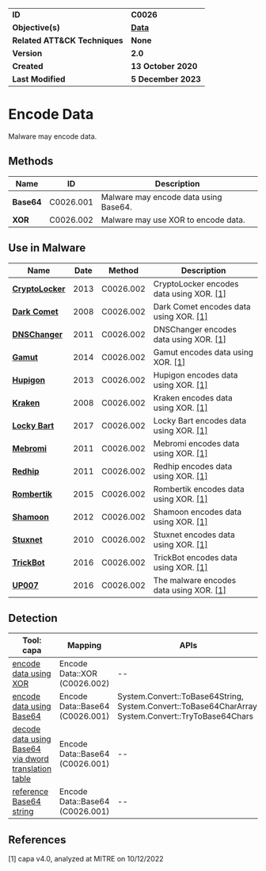 <table>
<tr>
<td><b>ID</b></td>
<td><b>C0026</b></td>
</tr>
<tr>
<td><b>Objective(s)</b></td>
<td><b><a href="../data">Data</a></b></td>
</tr>
<tr>
<td><b>Related ATT&CK Techniques</b></td>
<td><b>None</b></td>
</tr>
<tr>
<td><b>Version</b></td>
<td><b>2.0</b></td>
</tr>
<tr>
<td><b>Created</b></td>
<td><b>13 October 2020</b></td>
</tr>
<tr>
<td><b>Last Modified</b></td>
<td><b>5 December 2023</b></td>
</tr>
</table>


# Encode Data

Malware may encode data.

## Methods

|Name|ID|Description|
|---|---|---|
|**Base64**|C0026.001|Malware may encode data using Base64.|
|**XOR**|C0026.002|Malware may use XOR to encode data.|

## Use in Malware

|Name|Date|Method|Description|
|---|---|---|---|
|[**CryptoLocker**](../xample-malware/cryptolocker.md)|2013|C0026.002|CryptoLocker encodes data using XOR. [[1]](#1)|
|[**Dark Comet**](../xample-malware/dark-comet.md)|2008|C0026.002|Dark Comet encodes data using XOR. [[1]](#1)|
|[**DNSChanger**](../xample-malware/dnschanger.md)|2011|C0026.002|DNSChanger encodes data using XOR. [[1]](#1)|
|[**Gamut**](../xample-malware/gamut.md)|2014|C0026.002|Gamut encodes data using XOR. [[1]](#1)|
|[**Hupigon**](../xample-malware/hupigon.md)|2013|C0026.002|Hupigon encodes data using XOR. [[1]](#1)|
|[**Kraken**](../xample-malware/kraken.md)|2008|C0026.002|Kraken encodes data using XOR. [[1]](#1)|
|[**Locky Bart**](../xample-malware/locky-bart.md)|2017|C0026.002|Locky Bart encodes data using XOR. [[1]](#1)|
|[**Mebromi**](../xample-malware/mebromi.md)|2011|C0026.002|Mebromi encodes data using XOR. [[1]](#1)|
|[**Redhip**](../xample-malware/rebhip.md)|2011|C0026.002|Redhip encodes data using XOR. [[1]](#1)|
|[**Rombertik**](../xample-malware/rombertik.md)|2015|C0026.002|Rombertik encodes data using XOR. [[1]](#1)|
|[**Shamoon**](../xample-malware/shamoon.md)|2012|C0026.002|Shamoon encodes data using XOR. [[1]](#1)|
|[**Stuxnet**](../xample-malware/stuxnet.md)|2010|C0026.002|Stuxnet encodes data using XOR. [[1]](#1)|
|[**TrickBot**](../xample-malware/trickbot.md)|2016|C0026.002|TrickBot encodes data using XOR. [[1]](#1)|
|[**UP007**](../xample-malware/up007.md)|2016|C0026.002|The malware encodes data using XOR. [[1]](#1)|

## Detection

|Tool: capa|Mapping|APIs|
|---|---|---|
|[encode data using XOR](https://github.com/mandiant/capa-rules/blob/master/data-manipulation/encoding/xor/encode-data-using-xor.yml)|Encode Data::XOR (C0026.002)|--|
|[encode data using Base64](https://github.com/mandiant/capa-rules/blob/master/data-manipulation/encoding/base64/encode-data-using-base64.yml)|Encode Data::Base64 (C0026.001)|System.Convert::ToBase64String, System.Convert::ToBase64CharArray, System.Convert::TryToBase64Chars|
|[decode data using Base64 via dword translation table](https://github.com/mandiant/capa-rules/blob/master/data-manipulation/encoding/base64/decode-data-using-base64-via-dword-translation-table.yml)|Encode Data::Base64 (C0026.001)|--|
|[reference Base64 string](https://github.com/mandiant/capa-rules/blob/master/data-manipulation/encoding/base64/reference-base64-string.yml)|Encode Data::Base64 (C0026.001)|--|

## References

<a name="1">[1]</a> capa v4.0, analyzed at MITRE on 10/12/2022
